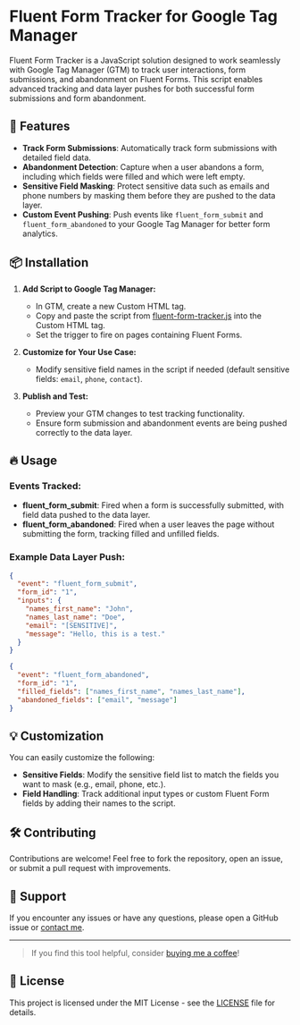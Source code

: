
# Fluent Form Tracker for Google Tag Manager

Fluent Form Tracker is a JavaScript solution designed to work seamlessly with Google Tag Manager (GTM) to track user interactions, form submissions, and abandonment on Fluent Forms. This script enables advanced tracking and data layer pushes for both successful form submissions and form abandonment.

## 🚀 Features

- **Track Form Submissions**: Automatically track form submissions with detailed field data.
- **Abandonment Detection**: Capture when a user abandons a form, including which fields were filled and which were left empty.
- **Sensitive Field Masking**: Protect sensitive data such as emails and phone numbers by masking them before they are pushed to the data layer.
- **Custom Event Pushing**: Push events like `fluent_form_submit` and `fluent_form_abandoned` to your Google Tag Manager for better form analytics.

## 📦 Installation

1. **Add Script to Google Tag Manager:**
   - In GTM, create a new Custom HTML tag.
   - Copy and paste the script from [fluent-form-tracker.js](https://github.com/your-repo/fluent-form-tracker.js) into the Custom HTML tag.
   - Set the trigger to fire on pages containing Fluent Forms.
   
2. **Customize for Your Use Case:**
   - Modify sensitive field names in the script if needed (default sensitive fields: `email`, `phone`, `contact`).
   
3. **Publish and Test:**
   - Preview your GTM changes to test tracking functionality.
   - Ensure form submission and abandonment events are being pushed correctly to the data layer.

## 🔥 Usage

### Events Tracked:
- **fluent_form_submit**: Fired when a form is successfully submitted, with field data pushed to the data layer.
- **fluent_form_abandoned**: Fired when a user leaves the page without submitting the form, tracking filled and unfilled fields.

### Example Data Layer Push:

```json
{
  "event": "fluent_form_submit",
  "form_id": "1",
  "inputs": {
    "names_first_name": "John",
    "names_last_name": "Doe",
    "email": "[SENSITIVE]",
    "message": "Hello, this is a test."
  }
}
```

```json
{
  "event": "fluent_form_abandoned",
  "form_id": "1",
  "filled_fields": ["names_first_name", "names_last_name"],
  "abandoned_fields": ["email", "message"]
}
```

## 💡 Customization

You can easily customize the following:
- **Sensitive Fields**: Modify the sensitive field list to match the fields you want to mask (e.g., email, phone, etc.).
- **Field Handling**: Track additional input types or custom Fluent Form fields by adding their names to the script.

## 🛠️ Contributing

Contributions are welcome! Feel free to fork the repository, open an issue, or submit a pull request with improvements.

## 💬 Support

If you encounter any issues or have any questions, please open a GitHub issue or [contact me](mailto:your-email@example.com).

---

> If you find this tool helpful, consider [buying me a coffee](https://your-donation-link.com)!

## 📄 License

This project is licensed under the MIT License - see the [LICENSE](LICENSE) file for details.
